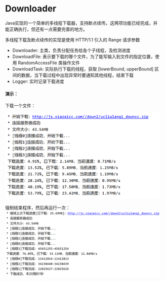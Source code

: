 

# Downloader

Java实现的一个简单的多线程下载器，支持断点续传。这两项功能已经完成，并能正确执行，但还有一点需要完善的地方。

多线程下载及断点续传的实现是使用 HTTP/1.1 引入的 Range 请求参数

- Downloader: 主类，负责分配任务给各个子线程，及检测进度
- DownloadFile: 表示要下载的哪个文件，为了能写输入到文件的指定位置，使用 RandomAccessFile 类操作文件
- DownloadTask: 实际执行下载的线程，获取 [lowerBound, upperBound] 区间的数据，当下载过程中出现异常时要通知其他线程，结束下载
- Logger: 实时记录下载进度



#### 演示：

下载一个文件：

![d1](md_image/d1.png)

强制结束程序，然后再运行一次：![d2](md_image/d2.png)